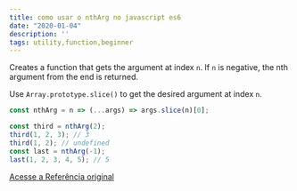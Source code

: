 ```yaml
---
title: como usar o nthArg no javascript es6
date: "2020-01-04"
description: ''
tags: utility,function,beginner
---
```


Creates a function that gets the argument at index `n`. If `n` is negative, the nth argument from the end is returned.

Use `Array.prototype.slice()` to get the desired argument at index `n`.

```js
const nthArg = n => (...args) => args.slice(n)[0];
```

```js
const third = nthArg(2);
third(1, 2, 3); // 3
third(1, 2); // undefined
const last = nthArg(-1);
last(1, 2, 3, 4, 5); // 5
```


[Acesse a Referência original](http://github.com/30-seconds/)
